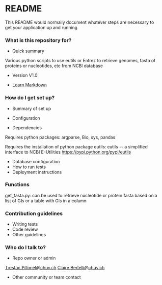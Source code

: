# README #

This README would normally document whatever steps are necessary to get your application up and running.

### What is this repository for? ###

* Quick summary

Various python scripts to use eutils or Entrez to retrieve genomes, fasta of proteins or nucleotides, etc from NCBI database

* Version
V1.0

* [Learn Markdown](https://bitbucket.org/tutorials/markdowndemo)

### How do I get set up? ###

* Summary of set up



* Configuration
* Dependencies

Requires python packages: argparse, Bio, sys, pandas

Requires the installation of python package eutils: 
eutils -- a simplified interface to NCBI E-Utilities
https://pypi.python.org/pypi/eutils

* Database configuration
* How to run tests
* Deployment instructions

### Functions ###

get_fasta.py: can be used to retrieve nucleotide or protein fasta based on a list of GIs or a table with GIs in a column


### Contribution guidelines ###

* Writing tests
* Code review
* Other guidelines

### Who do I talk to? ###

* Repo owner or admin

Trestan.Pillonel@chuv.ch
Claire.Bertelli@chuv.ch

* Other community or team contact